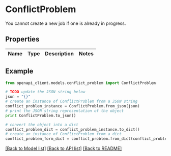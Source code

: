 # ConflictProblem

You cannot create a new job if one is already in progress.

## Properties
Name | Type | Description | Notes
------------ | ------------- | ------------- | -------------

## Example

```python
from openapi_client.models.conflict_problem import ConflictProblem

# TODO update the JSON string below
json = "{}"
# create an instance of ConflictProblem from a JSON string
conflict_problem_instance = ConflictProblem.from_json(json)
# print the JSON string representation of the object
print ConflictProblem.to_json()

# convert the object into a dict
conflict_problem_dict = conflict_problem_instance.to_dict()
# create an instance of ConflictProblem from a dict
conflict_problem_form_dict = conflict_problem.from_dict(conflict_problem_dict)
```
[[Back to Model list]](../README.md#documentation-for-models) [[Back to API list]](../README.md#documentation-for-api-endpoints) [[Back to README]](../README.md)


